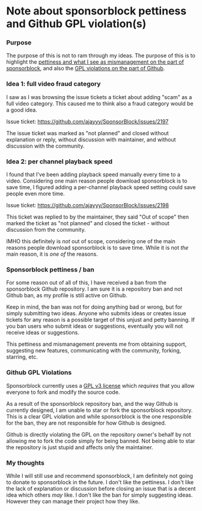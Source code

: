 # Note about sponsorblock pettiness and Github GPL violation(s)

### Purpose
The purpose of this is not to ram through my ideas. The purpose of this is to highlight the [pettiness and what I see as mismanagement on the part of sponsorblock](https://github.com/mooleshacat/sponsorblock-github-shenanigans/tree/master?tab=readme-ov-file#sponsorblock-pettiness--ban), and also the [GPL violations on the part of Github](https://github.com/mooleshacat/sponsorblock-github-shenanigans?tab=readme-ov-file#github-gpl-violations).

### Idea 1: full video fraud category
I saw as I was browsing the issue tickets a ticket about adding "scam" as a full video category. This caused me to think also a fraud category would be a good idea.

Issue ticket: https://github.com/ajayyy/SponsorBlock/issues/2197

The issue ticket was marked as "not planned" and closed without explanation or reply, without discussion with maintainer, and without discussion with the community.

### Idea 2: per channel playback speed
I found that I've been adding playback speed manually every time to a video. Considering one main reason people download sponsorblock is to save time, I figured adding a per-channel playback speed setting could save people even more time.

Issue ticket: https://github.com/ajayyy/SponsorBlock/issues/2198

This ticket was replied to by the maintainer, they said "Out of scope" then marked the ticket as "not planned" and closed the ticket - without discussion from the community.

IMHO this definitely is _not_ out of scope, considering one of the main reasons people download sponsorblock is to save time. While it is not _the_ main reason, it is _one of_ the reasons.

### Sponsorblock pettiness / ban
For some reason out of all of this, I have received a ban from the sponsorblock Github repository. I am sure it is a repository ban and not Github ban, as my profile is still active on Github.

Keep in mind, the ban was not for doing anything bad or wrong, but for simply submitting two ideas. Anyone who submits ideas or creates issue tickets for any reason is a possible target of this unjust and petty banning. If you ban users who submit ideas or suggestions, eventually you will not receive ideas or suggestions.

This pettiness and mismanagement prevents me from obtaining support, suggesting new features, communicating with the community, forking, starring, etc.

### Github GPL Violations
Sponsorblock currently uses a [GPL v3 license](https://github.com/ajayyy/SponsorBlock/blob/master/LICENSE) which _requires_ that you allow everyone to fork and modify the source code.

As a result of the sponsorblock repository ban, and the way Github is currently designed, I am unable to star or fork the sponsorblock repository. This is a clear GPL violation and while sponsorblock is the one responsible for the ban, they are not responsible for how Github is designed.

Github is directly violating the GPL on the repository owner's behalf by not allowing me to fork the code simply for being banned. Not being able to star the repository is just stupid and affects only the maintainer.

### My thoughts
While I will still use and recommend sponsorblock, I am definitely not going to donate to sponsorblock in the future. I don't like the pettiness. I don't like the lack of explanation or discussion before closing an issue that is a decent idea which others _may_ like. I don't like the ban for simply suggesting ideas. However they can manage their project how they like.
